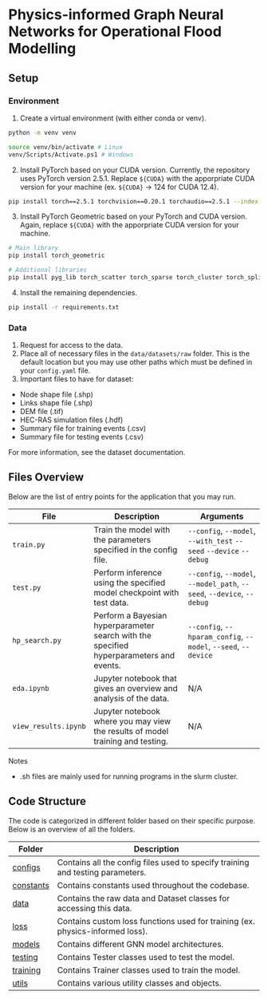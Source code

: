 # Physics-informed Graph Neural Networks for Operational Flood Modelling

## Setup

### Environment
1. Create a virtual environment (with either conda or venv).
```bash
python -m venv venv

source venv/bin/activate # Linux
venv/Scripts/Activate.ps1 # Windows
```
2. Install PyTorch based on your CUDA version. Currently, the repository uses PyTorch version 2.5.1. Replace `${CUDA}` with the apporpriate CUDA version for your machine (ex. `${CUDA}` -> 124 for CUDA 12.4).
```bash
pip install torch==2.5.1 torchvision==0.20.1 torchaudio==2.5.1 --index-url https://download.pytorch.org/whl/cu${CUDA}
```

3. Install PyTorch Geometric based on your PyTorch and CUDA version. Again, replace `${CUDA}` with the apporpriate CUDA version for your machine.

```bash
# Main library
pip install torch_geometric

# Additional libraries
pip install pyg_lib torch_scatter torch_sparse torch_cluster torch_spline_conv -f https://data.pyg.org/whl/torch-2.5.1+cu${CUDA}.html
```

4. Install the remaining dependencies.

```bash
pip install -r requirements.txt
```

### Data

1. Request for access to the data.
2. Place all of necessary files in the `data/datasets/raw` folder. This is the default location but you may use other paths which must be defined in your `config.yaml` file.
3. Important files to have for dataset:
  - Node shape file (.shp)
  - Links shape file (.shp)
  - DEM file (.tif)
  - HEC-RAS simulation files (.hdf)
  - Summary file for training events (.csv)
  - Summary file for testing events (.csv)

For more information, see the dataset documentation.

## Files Overview

Below are the list of entry points for the application that you may run.

| File | Description | Arguments |
|---|---|---|
| `train.py` | Train the model with the parameters specified in the config file. | `--config`, `--model`, `--with_test` `--seed` `--device` `--debug` |
| `test.py` | Perform inference using the specified model checkpoint with test data. | `--config`, `--model`, `--model_path`, `--seed`, `--device`, `--debug` |
| `hp_search.py` | Perform a Bayesian hyperparameter search with the specified hyperparameters and events. | `--config`, `--hparam_config`, `--model`, `--seed`, `--device` |
| `eda.ipynb` | Jupyter notebook that gives an overview and analysis of the data. | N/A |
| `view_results.ipynb` | Jupyter notebook where you may view the results of model training and testing. | N/A |

Notes
- .sh files are mainly used for running programs in the slurm cluster.

## Code Structure

The code is categorized in different folder based on their specific purpose. Below is an overview of all the folders.

| Folder | Description |
|---|---|
| [configs](https://github.com/acostacos/flood_pi_gnn/tree/master/configs) | Contains all the config files used to specify training and testing parameters. |
| [constants](https://github.com/acostacos/flood_pi_gnn/tree/master/constants) | Contains constants used throughout the codebase. |
| [data](https://github.com/acostacos/flood_pi_gnn/tree/master/data) | Contains the raw data and Dataset classes for accessing this data. |
| [loss](https://github.com/acostacos/flood_pi_gnn/tree/master/loss) | Contains custom loss functions used for training (ex. physics-informed loss). |
| [models](https://github.com/acostacos/flood_pi_gnn/tree/master/models) | Contains different GNN model architectures. |
| [testing](https://github.com/acostacos/flood_pi_gnn/tree/master/testing) | Contains Tester classes used to test the model. |
| [training](https://github.com/acostacos/flood_pi_gnn/tree/master/training) | Contains Trainer classes used to train the model. |
| [utils](https://github.com/acostacos/flood_pi_gnn/tree/master/utils) | Contains various utility classes and objects. |
